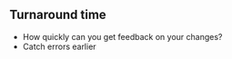 Turnaround time
---------------

  * How quickly can you get feedback on your changes?
  * Catch errors earlier
